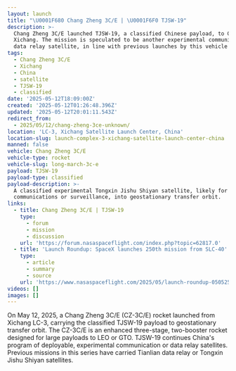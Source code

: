 ```yaml
---
layout: launch
title: "\U0001F680 Chang Zheng 3C/E | \U0001F6F0 TJSW-19"
description: >-
  Chang Zheng 3C/E launched TJSW-19, a classified Chinese payload, to GTO from
  Xichang. The mission is speculated to be another experimental communication or
  data relay satellite, in line with previous launches by this vehicle family.
tags:
  - Chang Zheng 3C/E
  - Xichang
  - China
  - satellite
  - TJSW-19
  - classified
date: '2025-05-12T18:09:00Z'
created: '2025-05-12T01:26:48.396Z'
updated: '2025-05-12T20:01:11.543Z'
redirect_from:
  - 2025/05/12/chang-zheng-3ce-unknown/
location: 'LC-3, Xichang Satellite Launch Center, China'
location-slug: launch-complex-3-xichang-satellite-launch-center-china
manned: false
vehicle: Chang Zheng 3C/E
vehicle-type: rocket
vehicle-slug: long-march-3c-e
payload: TJSW-19
payload-type: classified
payload-description: >-
  A classified experimental Tongxin Jishu Shiyan satellite, likely for
  communications or surveillance, into geostationary transfer orbit.
links:
  - title: Chang Zheng 3C/E | TJSW-19
    type:
      - forum
      - mission
      - discussion
    url: 'https://forum.nasaspaceflight.com/index.php?topic=62817.0'
  - title: 'Launch Roundup: SpaceX launches 250th mission from SLC-40'
    type:
      - article
      - summary
      - source
    url: 'https://www.nasaspaceflight.com/2025/05/launch-roundup-050525/'
videos: []
images: []
---
```

On May 12, 2025, a Chang Zheng 3C/E (CZ-3C/E) rocket launched from Xichang LC-3, carrying the classified TJSW-19 payload to geostationary transfer orbit. The CZ-3C/E is an enhanced three-stage, two-booster rocket designed for large payloads to LEO or GTO. TJSW-19 continues China's program of deployable, experimental communication or data relay satellites. Previous missions in this series have carried Tianlian data relay or Tongxin Jishu Shiyan satellites.
